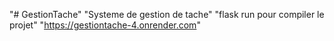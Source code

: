 "# GestionTache" 
"Systeme de gestion de tache" 
"flask run pour compiler le projet" 
"https://gestiontache-4.onrender.com"
